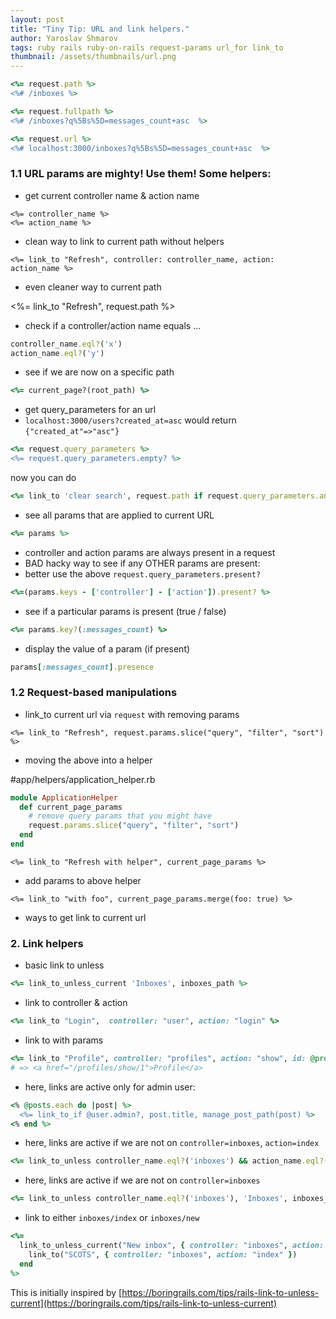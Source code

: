 ```yaml
---
layout: post
title: "Tiny Tip: URL and link helpers."
author: Yaroslav Shmarov
tags: ruby rails ruby-on-rails request-params url_for link_to
thumbnail: /assets/thumbnails/url.png
---
```


```ruby
<%= request.path %>
<%# /inboxes %>

<%= request.fullpath %>
<%# /inboxes?q%5Bs%5D=messages_count+asc  %>

<%= request.url %>
<%# localhost:3000/inboxes?q%5Bs%5D=messages_count+asc  %>
```

### 1.1 URL params are mighty! Use them! Some helpers:

* get current controller name & action name

```
<%= controller_name %>
<%= action_name %>
```

* clean way to link to current path without helpers

```erb
<%= link_to "Refresh", controller: controller_name, action: action_name %>
```

* even cleaner way to current path

<%= link_to "Refresh", request.path %>

* check if a controller/action name equals ...

```ruby
controller_name.eql?('x')
action_name.eql?('y')
```

* see if we are now on a specific path

```ruby
<%= current_page?(root_path) %>
```

* get query_parameters for an url
* `localhost:3000/users?created_at=asc` would return `{"created_at"=>"asc"}`

```ruby
<%= request.query_parameters %>
<%= request.query_parameters.empty? %>
```

now you can do

```ruby
<%= link_to 'clear search', request.path if request.query_parameters.any? %>
```

* see all params that are applied to current URL

```ruby
<%= params %>
```

* controller and action params are always present in a request
* BAD hacky way to see if any OTHER params are present:
* better use the above `request.query_parameters.present?`

```ruby
<%=(params.keys - ['controller'] - ['action']).present? %>
```

* see if a particular params is present (true / false)

```ruby
<%= params.key?(:messages_count) %>
```

* display the value of a param (if present)

```ruby
params[:messages_count].presence
```

### 1.2 Request-based manipulations 

* link_to current url via `request` with removing params

```erb
<%= link_to "Refresh", request.params.slice("query", "filter", "sort") %>
```

* moving the above into a helper

#app/helpers/application_helper.rb
```ruby
module ApplicationHelper
  def current_page_params
    # remove query params that you might have
    request.params.slice("query", "filter", "sort")
  end
end
```

```erb
<%= link_to "Refresh with helper", current_page_params %>
```

* add params to above helper

```erb
<%= link_to "with foo", current_page_params.merge(foo: true) %>
```

* ways to get link to current url


### 2. Link helpers

* basic link to unless

```ruby
<%= link_to_unless_current 'Inboxes', inboxes_path %>
```

* link to controller & action

```ruby
<%= link_to "Login",  controller: "user", action: "login" %>
```

* link to with params
```ruby
<%= link_to "Profile", controller: "profiles", action: "show", id: @profile %>
# => <a href="/profiles/show/1">Profile</a>
```

* here, links are active only for admin user:

```ruby
<% @posts.each do |post| %>
  <%= link_to_if @user.admin?, post.title, manage_post_path(post) %>
<% end %>
```

* here, links are active if we are not on `controller=inboxes`, `action=index`

```ruby
<%= link_to_unless controller_name.eql?('inboxes') && action_name.eql?('index'), 'Inboxes', inboxes_path %>
```

* here, links are active if we are not on `controller=inboxes`

```ruby
<%= link_to_unless controller_name.eql?('inboxes'), 'Inboxes', inboxes_path %>
```

* link to either `inboxes/index` or `inboxes/new`
```ruby
<%=
  link_to_unless_current("New inbox", { controller: "inboxes", action: "new" }) do
    link_to("SCOTS", { controller: "inboxes", action: "index" })
  end
%>
```

This is initially inspired by [https://boringrails.com/tips/rails-link-to-unless-current](https://boringrails.com/tips/rails-link-to-unless-current)
